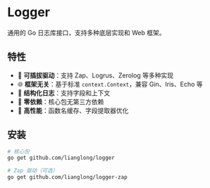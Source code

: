 # Logger

通用的 Go 日志库接口，支持多种底层实现和 Web 框架。

## 特性

- 🔌 **可插拔驱动**：支持 Zap、Logrus、Zerolog 等多种实现
- 🌐 **框架无关**：基于标准 `context.Context`，兼容 Gin、Iris、Echo 等
- 📝 **结构化日志**：支持字段和上下文
- 🎯 **零依赖**：核心包无第三方依赖
- 🚀 **高性能**：函数名缓存、字段提取器优化

## 安装

```bash
# 核心包
go get github.com/lianglong/logger

# Zap 驱动（可选）
go get github.com/lianglong/logger-zap